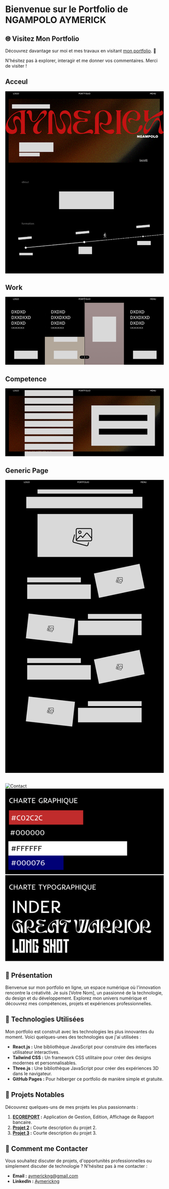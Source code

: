 # Bienvenue sur le Portfolio de NGAMPOLO AYMERICK

## 🌐 Visitez Mon Portfolio

Découvrez davantage sur moi et mes travaux en visitant [mon portfolio](https://lsdora.github.io/PNA/). 🚀

N'hésitez pas à explorer, interagir et me donner vos commentaires. Merci de visiter !

## Acceul
![Acceuil](./acceuil.png)
## Work
![work](./work.png)
## Competence
![competence](./competence.png)
## Generic Page
![Generique page : Veille / work ...](./generic.png)
##
![Contact](lien_vers_une_image/banner.jpg)
![CHARTE GRAPHIQUE](./Group%2038.png)
![CHARTE TYPOGRAPHIQUE](./Group%2037.png)

## 🌟 Présentation

Bienvenue sur mon portfolio en ligne, un espace numérique où l'innovation rencontre la créativité. Je suis [Votre Nom], un passionné de la technologie, du design et du développement. Explorez mon univers numérique et découvrez mes compétences, projets et expériences professionnelles.

## 🚀 Technologies Utilisées

Mon portfolio est construit avec les technologies les plus innovantes du moment. Voici quelques-unes des technologies que j'ai utilisées :

- **React.js :** Une bibliothèque JavaScript pour construire des interfaces utilisateur interactives.
- **Tailwind CSS :** Un framework CSS utilitaire pour créer des designs modernes et personnalisables.
- **Three.js :** Une bibliothèque JavaScript pour créer des expériences 3D dans le navigateur.
- **GitHub Pages :** Pour héberger ce portfolio de manière simple et gratuite.

## 💼 Projets Notables

Découvrez quelques-uns de mes projets les plus passionnants :

1. **[ECOREPORT](https://lsdora.github.io/PNA/eco.html) :** Application de Gestion, Edition, Affichage de Rapport bancaire.
2. **[Projet 2](lien_vers_projet_2) :** Courte description du projet 2.
3. **[Projet 3](lien_vers_projet_3) :** Courte description du projet 3.

## 📌 Comment me Contacter

Vous souhaitez discuter de projets, d'opportunités professionnelles ou simplement discuter de technologie ? N'hésitez pas à me contacter :

- **Email :** [aymerickng@gmail.com](mailto:aymerickng@gmail.com)
- **LinkedIn :** [Aymerickng](https://www.linkedin.com/in/aymerickng/)

